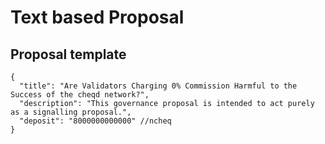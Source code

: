 # Text based Proposal

## Proposal template

```jsonc
{
  "title": "Are Validators Charging 0% Commission Harmful to the Success of the cheqd network?",
  "description": "This governance proposal is intended to act purely as a signalling proposal.",
  "deposit": "8000000000000" //ncheq
}
```
